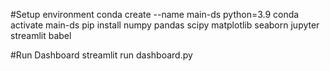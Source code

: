 #Setup environment
conda create --name main-ds python=3.9
conda activate main-ds
pip install numpy pandas scipy matplotlib seaborn jupyter streamlit babel

#Run Dashboard
streamlit run dashboard.py
